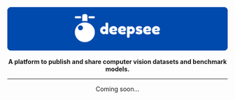 <div align='center'>

<img alt='deepsee' src='media/DeepseeBanner.png' width='800px' style='max-width: 100%;'>

<br/>

**A platform to publish and share computer vision datasets and benchmark models.**

______________________________________________________________________

Coming soon...
